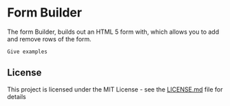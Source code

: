 # Form Builder

The form Builder, builds out an HTML 5 form with, which allows you to add and remove rows of the form.

```
Give examples
```


## License

This project is licensed under the MIT License - see the [LICENSE.md](LICENSE.md) file for details